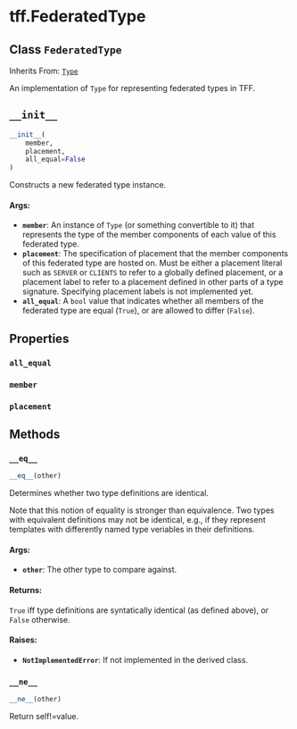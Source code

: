 <div itemscope itemtype="http://developers.google.com/ReferenceObject">
<meta itemprop="name" content="tff.FederatedType" />
<meta itemprop="path" content="Stable" />
<meta itemprop="property" content="all_equal"/>
<meta itemprop="property" content="member"/>
<meta itemprop="property" content="placement"/>
<meta itemprop="property" content="__eq__"/>
<meta itemprop="property" content="__init__"/>
<meta itemprop="property" content="__ne__"/>
</div>

# tff.FederatedType

## Class `FederatedType`

Inherits From: [`Type`](../tff/Type.md)

An implementation of `Type` for representing federated types in TFF.

<h2 id="__init__"><code>__init__</code></h2>

``` python
__init__(
    member,
    placement,
    all_equal=False
)
```

Constructs a new federated type instance.

#### Args:

* <b>`member`</b>: An instance of `Type` (or something convertible to it) that
    represents the type of the member components of each value of this
    federated type.
* <b>`placement`</b>: The specification of placement that the member components of
    this federated type are hosted on. Must be either a placement literal
    such as `SERVER` or `CLIENTS` to refer to a globally defined placement,
    or a placement label to refer to a placement defined in other parts of a
    type signature. Specifying placement labels is not implemented yet.
* <b>`all_equal`</b>: A `bool` value that indicates whether all members of the
    federated type are equal (`True`), or are allowed to differ (`False`).



## Properties

<h3 id="all_equal"><code>all_equal</code></h3>



<h3 id="member"><code>member</code></h3>



<h3 id="placement"><code>placement</code></h3>





## Methods

<h3 id="__eq__"><code>__eq__</code></h3>

``` python
__eq__(other)
```

Determines whether two type definitions are identical.

Note that this notion of equality is stronger than equivalence. Two types
with equivalent definitions may not be identical, e.g., if they represent
templates with differently named type veriables in their definitions.

#### Args:

* <b>`other`</b>: The other type to compare against.


#### Returns:

`True` iff type definitions are syntatically identical (as defined above),
or `False` otherwise.


#### Raises:

* <b>`NotImplementedError`</b>: If not implemented in the derived class.

<h3 id="__ne__"><code>__ne__</code></h3>

``` python
__ne__(other)
```

Return self!=value.



